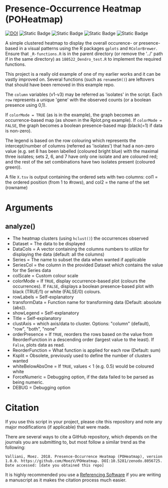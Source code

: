 # Presence-Occurrence Heatmap (POHeatmap)
[![DOI](https://zenodo.org/badge/134431657.svg)](https://zenodo.org/badge/latestdoi/134431657)
![Static Badge](https://img.shields.io/badge/Stage-Alpha-red)
![Static Badge](https://img.shields.io/badge/Release-1.0.0-f2b400)
![Static Badge](https://img.shields.io/badge/Updated-2018–05–22-silver)
![Static Badge](https://img.shields.io/badge/-R_script-blue?logo=R)

A simple clustered heatmap to display the overall occurence- or presence-based in a visual patterns using the R packages `gplots` and `RColorBrewer`.
Ensure that `_R-functions.R` is in the parent directory (or remove the '../' path if in the same directory) as `180522_Dendro_test.R` to implement the required functions.

This project is a really old example of one of my earlier works and it can be vastly improved on.
Several functions (such as `renameSH()`) are leftovers that should have been removed in this example repo.

The `column` variables (v1-v3) may be referred as 'isolates' in the script.
Each `row` represents a unique 'gene' with the observed counts (or a boolean presence using 0,1).

If `colorMode = TRUE` (as is in the example), the graph becomes an occurrence-based map (as shown in the Rplot.png example).
If  `colorMode = FALSE`, the graph becomes a boolean presence-based map (black(=1) if data is non-zero).

The legend is based on the row colouring which represents the intercept/number of columns (referred as 'isolates') that had a non-zero value (e.g. set 8 has been labelled  (coloured bright blue) with the maximal three isolates; sets 2, 6, and 7 have only one isolate and are coloured red; and the rest of the set combinations have two isolates present (coloured green)). 

A file `X.tsv` is output containing the ordered sets with two columns: col1 = the ordered position (from 1 to _#rows_), and col2 = the name of the set (rowname)

# Arguments
## analyze()
- The heatmap clusters (using `hclust()`) the occurrences observed
- Dataset = The data to be displayed
- DataCols = A vector containing the columns numbers to utilize for displaying the data (default: all the columns)
- Series    = The name to subset the data when wanted if applicable
- SeriesCol = the column in the provided Dataset which contains the value for the Series data
- colScale = Custom colour scale
- colorMode = If `TRUE`, display occurrence-based plot (colours the occurrences). If `FALSE`, displays a boolean presence-based plot with black (TRUE/1) or white (FALSE/0) colours.
- rowLabels = Self-explanatory
- transformData = Function name for transforming data (Default: absolute (abs)).
- showLegend = Self-explanatory
- Title = Self-explanatory
- clustAxis = which axis/data to cluster. Options: "column" (default), "row", "both", "none"
- orderPresence = If `TRUE`, reorders the rows based on the value from ReorderFunction in a descending order (largest value to the least). If `False`, plots data as read.
- ReorderFunction = What function is applied for each row (Default: sum)
- Ksplit = Obsolete, previously used to define the number of clusters wanted
- whiteBelowAbsOne = If `TRUE`, values < 1 (e.g. 0.5) would be coloured white
- ForceNumeric = Debugging option, if the data failed to be parsed as being numeric.
- DEBUG = Debugging option

# Citation
If you use this script in your project, please cite this repository and note any major modifications (if applicable) that were made.

There are several ways to cite a GitHub repository, which depends on the journals you are submitting to, but most follow a similar trend as the following:
```
Valliani, Moez. 2018. Presence-Occurrence Heatmap (POHeatmap), version 1.0.0. https://github.com/MoezV/POHeatmap. DOI:10.5281/zenodo.8056725. Date accessed: [date you obtained this repo]
```

It is highly recommended you use a [Referencing Software](https://en.wikipedia.org/wiki/Reference_software) if you are writing a manuscript as it makes the citation process much easier. 
